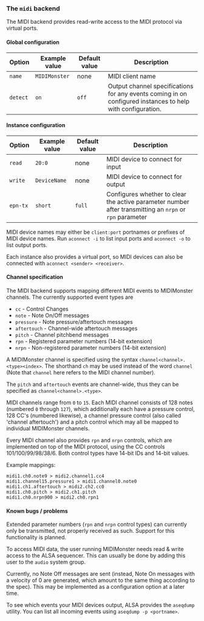 ### The `midi` backend

The MIDI backend provides read-write access to the MIDI protocol via virtual ports.

#### Global configuration

| Option	| Example value		| Default value 	| Description		|
|---------------|-----------------------|-----------------------|-----------------------|
| `name`	| `MIDIMonster`		| none			| MIDI client name	|
| `detect`      | `on`                  | `off`                 | Output channel specifications for any events coming in on configured instances to help with configuration. |

#### Instance configuration

| Option	| Example value		| Default value 	| Description		|
|---------------|-----------------------|-----------------------|-----------------------|
| `read`	| `20:0`		| none			| MIDI device to connect for input |
| `write`	| `DeviceName`		| none			| MIDI device to connect for output |
| `epn-tx`	| `short`		| `full`		| Configures whether to clear the active parameter number after transmitting an `nrpn` or `rpn` parameter |

MIDI device names may either be `client:port` portnames or prefixes of MIDI device names.
Run `aconnect -i` to list input ports and `aconnect -o` to list output ports.

Each instance also provides a virtual port, so MIDI devices can also be connected with `aconnect <sender> <receiver>`.

#### Channel specification

The MIDI backend supports mapping different MIDI events to MIDIMonster channels. The currently supported event types are

* `cc` - Control Changes
* `note` - Note On/Off messages
* `pressure` - Note pressure/aftertouch messages
* `aftertouch` - Channel-wide aftertouch messages
* `pitch` - Channel pitchbend messages
* `rpn` - Registered parameter numbers (14-bit extension)
* `nrpn` - Non-registered parameter numbers (14-bit extension)

A MIDIMonster channel is specified using the syntax `channel<channel>.<type><index>`. The shorthand `ch` may be
used instead of the word `channel` (Note that `channel` here refers to the MIDI channel number).

The `pitch` and `aftertouch` events are channel-wide, thus they can be specified as `channel<channel>.<type>`.

MIDI channels range from `0` to `15`. Each MIDI channel consists of 128 notes (numbered `0` through `127`), which
additionally each have a pressure control, 128 CC's (numbered likewise), a channel pressure control (also called
'channel aftertouch') and a pitch control which may all be mapped to individual MIDIMonster channels.

Every MIDI channel also provides `rpn` and `nrpn` controls, which are implemented on top of the MIDI protocol, using
the CC controls 101/100/99/98/38/6. Both control types have 14-bit IDs and 14-bit values.

Example mappings:
```
midi1.ch0.note9 > midi2.channel1.cc4
midi1.channel15.pressure1 > midi1.channel0.note0
midi1.ch1.aftertouch > midi2.ch2.cc0
midi1.ch0.pitch > midi2.ch1.pitch
midi1.ch0.nrpn900 > midi2.ch0.rpn1
```
#### Known bugs / problems

Extended parameter numbers (`rpn` and `nrpn` control types) can currently only be transmitted, not properly
received as such. Support for this functionality is planned.

To access MIDI data, the user running MIDIMonster needs read & write access to the ALSA sequencer.
This can usually be done by adding this user to the `audio` system group.

Currently, no Note Off messages are sent (instead, Note On messages with a velocity of 0 are
generated, which amount to the same thing according to the spec). This may be implemented as
a configuration option at a later time.

To see which events your MIDI devices output, ALSA provides the `aseqdump` utility. You can
list all incoming events using `aseqdump -p <portname>`.
